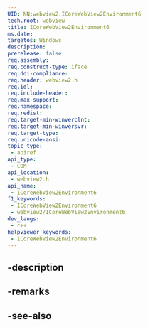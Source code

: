 ```yaml
---
UID: NN:webview2.ICoreWebView2Environment6
tech.root: webview
title: ICoreWebView2Environment6
ms.date: 
targetos: Windows
description: 
prerelease: false
req.assembly: 
req.construct-type: iface
req.ddi-compliance: 
req.header: webview2.h
req.idl: 
req.include-header: 
req.max-support: 
req.namespace: 
req.redist: 
req.target-min-winverclnt: 
req.target-min-winversvr: 
req.target-type: 
req.unicode-ansi: 
topic_type:
 - apiref
api_type:
 - COM
api_location:
 - webview2.h
api_name:
 - ICoreWebView2Environment6
f1_keywords:
 - ICoreWebView2Environment6
 - webview2/ICoreWebView2Environment6
dev_langs:
 - c++
helpviewer_keywords:
 - ICoreWebView2Environment6
---
```


## -description

## -remarks

## -see-also

